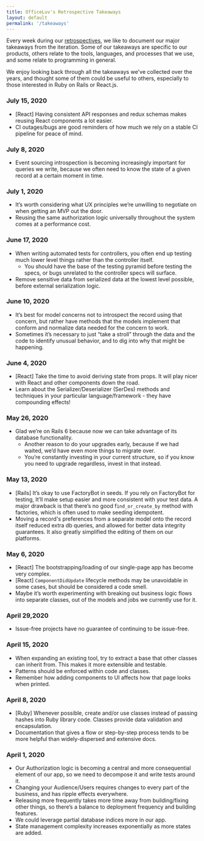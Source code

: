 ```yaml
---
title: OfficeLuv's Retrospective Takeaways
layout: default
permalink: '/takeaways'
---
```


Every week during our [retrospectives](/retrospectives), we like to document our major takeaways from the iteration. Some of our takeaways are specific to our products, others relate to the tools, languages, and processes that we use, and some relate to programming in general.

We enjoy looking back through all the takeaways we've collected over the years, and thought some of them could be useful to others, especially to those interested in Ruby on Rails or React.js.

### July 15, 2020
- [React] Having consistent API responses and redux schemas makes reusing React components a lot easier.
- CI outages/bugs are good reminders of how much we rely on a stable CI pipeline for peace of mind.

### July 8, 2020
- Event sourcing introspection is becoming increasingly important for queries we write, because we often need to know the state of a given record at a certain moment in time.

### July 1, 2020
- It’s worth considering what UX principles we’re unwilling to negotiate on when getting an MVP out the door.
- Reusing the same authorization logic universally throughout the system comes at a performance cost.

### June 17, 2020
- When writing automated tests for controllers, you often end up testing much lower level things rather than the controller itself.
  - You should have the base of the testing pyramid before testing the specs, or bugs unrelated to the controller specs will surface.
- Remove sensitive data from serialized data at the lowest level possible, before external serialization logic.

### June 10, 2020
- It’s best for model concerns not to introspect the record using that concern, but rather have methods that the models implement that conform and normalize data needed for the concern to work.
- Sometimes it’s necessary to just “take a stroll” through the data and the code to identify unusual behavior, and to dig into why that might be happening.

### June 4, 2020
- [React] Take the time to avoid deriving state from props. It will play nicer with React and other components down the road.
- Learn about the Serializer/Deserializer (SerDes) methods and techniques in your particular language/framework - they have compounding effects!

### May 26, 2020
- Glad we’re on Rails 6 because now we can take advantage of its database functionality.
  - Another reason to do your upgrades early, because if we had waited, we’d have even more things to migrate over.
  - You’re constantly investing in your current structure, so if you know you need to upgrade regardless, invest in that instead.

### May 13, 2020
- [Rails] It’s okay to use FactoryBot in seeds. If you rely on FactoryBot for testing, It’ll make setup easier and more consistent with your test data. A major drawback is that there’s no good f`ind_or_create_by` method with factories, which is often used to make seeding idempotent.
- Moving a record's preferences from a separate model onto the record itself reduced extra db queries, and allowed for better data integrity guarantees. It also greatly simplified the editing of them on our platforms.

### May 6, 2020
- [React] The bootstrapping/loading of our single-page app has become very complex.
- [React] `ComponentDidUpdate` lifecycle methods may be unavoidable in some cases, but should be considered a code smell.
- Maybe it’s worth experimenting with breaking out business logic flows into separate classes, out of the models and jobs we currently use for it.

### April 29,2020
- Issue-free projects have no guarantee of continuing to be issue-free.

### April 15, 2020
- When expanding an existing tool, try to extract a base that other classes can inherit from. This makes it more extensible and testable.
- Patterns should be enforced within code and classes.
- Remember how adding components to UI affects how that page looks when printed.


### April 8, 2020
- [Ruby] Whenever possible, create and/or use classes instead of passing hashes into Ruby library code. Classes provide data validation and encapsulation.
- Documentation that gives a flow or step-by-step process tends to be more helpful than widely-dispersed and extensive docs.

### April 1, 2020
- Our Authorization logic is becoming a central and more consequential element of our app, so we need to decompose it and write tests around it.
- Changing your Audience/Users requires changes to every part of the business, and has ripple effects everywhere.
- Releasing more frequently takes more time away from building/fixing other things, so there’s a balance to deployment frequency and building features.
- We could leverage partial database indices more in our app.
- State management complexity increases exponentially as more states are added.




